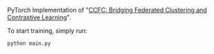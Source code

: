 PyTorch Implementation of "[CCFC: Bridging Federated Clustering and Contrastive Learning](https://arxiv.org/abs/2401.06634)". 

To start training, simply run:
```
python main.py
```
